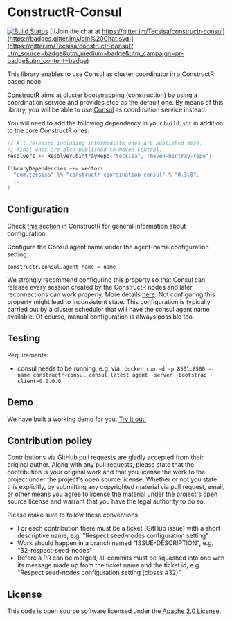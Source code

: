 # ConstructR-Consul #

[![Build Status](https://travis-ci.org/Tecsisa/constructr-consul.svg?branch=master)](https://travis-ci.org/Tecsisa/constructr-consul)
[![Join the chat at https://gitter.im/Tecsisa/constructr-consul](https://badges.gitter.im/Join%20Chat.svg)](https://gitter.im/Tecsisa/constructr-consul?utm_source=badge&utm_medium=badge&utm_campaign=pr-badge&utm_content=badge)

This library enables to use Consul as cluster coordinator in a ConstructR based node.  

[ConstructR](https://github.com/hseeberger/constructr) aims at cluster bootstrapping (construction) by using a coordination service and provides etcd as the default one. By means of this library, you will be able to use [Consul](https://www.consul.io/) as coordination service instead.

You will need to add the following dependency in your `build.sbt` in addition to the core ConstructR ones:

```scala
// All releases including intermediate ones are published here,
// final ones are also published to Maven Central.
resolvers += Resolver.bintrayRepo("tecsisa", "maven-bintray-repo")

libraryDependencies ++= Vector(
  "com.tecsisa" %% "constructr-coordination-consul" % "0.3.0",
  ...
)
```

## Configuration ##

Check [this section](https://github.com/hseeberger/constructr#coordination) in ConstructR for general information about configuration.

Configure the Consul agent name under the agent-name configuration setting:

```
constructr.consul.agent-name = name
```

We strongly recommend configuring this property so that Consul can release every session created by the ConstructR nodes and later reconnections can work properly. More details [here](https://www.consul.io/docs/internals/sessions.html).
Not configuring this property might lead to inconsistent state. This configuration is typically carried out by a cluster scheduler that will have the consul agent name available. Of course, manual configuration is always possible too.

## Testing

Requirements:
  - consul needs to be running, e.g. via ` docker run -d -p 8501:8500 --name constructr-consul consul:latest agent -server -bootstrap -client=0.0.0.0`

## Demo

We have built a working demo for you. [Try it out!](constructr-coordination-demo/)

## Contribution policy ##

Contributions via GitHub pull requests are gladly accepted from their original author. Along with any pull requests, please state that the contribution is your original work and that you license the work to the project under the project's open source license. Whether or not you state this explicitly, by submitting any copyrighted material via pull request, email, or other means you agree to license the material under the project's open source license and warrant that you have the legal authority to do so.

Please make sure to follow these conventions:
- For each contribution there must be a ticket (GitHub issue) with a short descriptive name, e.g. "Respect seed-nodes configuration setting"
- Work should happen in a branch named "ISSUE-DESCRIPTION", e.g. "32-respect-seed-nodes"
- Before a PR can be merged, all commits must be squashed into one with its message made up from the ticket name and the ticket id, e.g. "Respect seed-nodes configuration setting (closes #32)"

## License ##

This code is open source software licensed under the [Apache 2.0 License]("http://www.apache.org/licenses/LICENSE-2.0.html").
